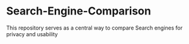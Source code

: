 # Search-Engine-Comparison
This repository serves as a central way to compare Search engines for privacy and usability
